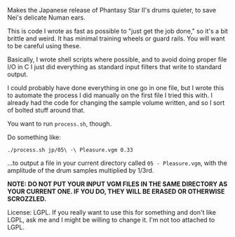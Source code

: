 Makes the Japanese release of Phantasy Star II's drums quieter, to save Nei's
delicate Numan ears.

This is code I wrote as fast as possible to "just get the job done," so it's a
bit brittle and weird. It has minimal training wheels or guard rails. You will
want to be careful using these.

Basically, I wrote shell scripts where possible, and to avoid doing proper file
I/O in C I just did everything as standard input filters that write to
standard output.

I could probably have done everything in one go in one file, but I wrote this
to automate the process I did manually on the first file I tried this with.
I already had the code for changing the sample volume written, and so I sort
of bolted stuff around that.

You want to run `process.sh`, though.

Do something like:

    ./process.sh jp/05\ -\ Pleasure.vgm 0.33
    
…to output a file in your current directory called `05 - Pleasure.vgm`, with
the amplitude of the drum samples multiplied by 1/3rd.
    
**NOTE: DO NOT PUT YOUR INPUT VGM FILES IN THE SAME DIRECTORY AS YOUR CURRENT
ONE. IF YOU DO, THEY WILL BE ERASED OR OTHERWISE SCROZZLED.**

License: LGPL. If you really want to use this for something and don't like
LGPL, ask me and I might be willing to change it. I'm not too attached
to LGPL.
